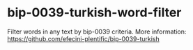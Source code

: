 # bip-0039-turkish-word-filter
Filter words in any text by bip-0039 criteria.
More information: https://github.com/efecini-plentific/bip-0039-turkish
